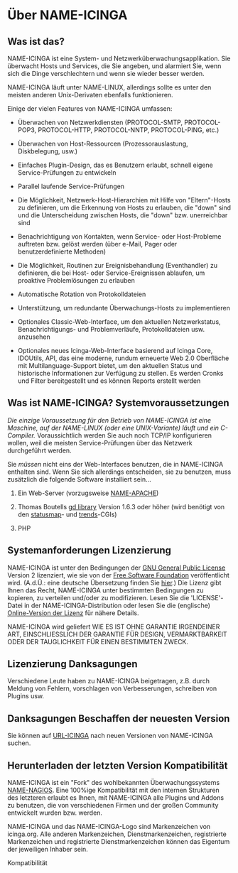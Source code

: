 Über NAME-ICINGA
================

Was ist das?
------------

NAME-ICINGA ist eine System- und Netzwerküberwachungsapplikation. Sie
überwacht Hosts und Services, die Sie angeben, und alarmiert Sie, wenn
sich die Dinge verschlechtern und wenn sie wieder besser werden.

NAME-ICINGA läuft unter NAME-LINUX, allerdings sollte es unter den
meisten anderen Unix-Derivaten ebenfalls funktionieren.

Einige der vielen Features von NAME-ICINGA umfassen:

-   Überwachen von Netzwerkdiensten (PROTOCOL-SMTP, PROTOCOL-POP3,
    PROTOCOL-HTTP, PROTOCOL-NNTP, PROTOCOL-PING, etc.)

-   Überwachen von Host-Ressourcen (Prozessorauslastung, Diskbelegung,
    usw.)

-   Einfaches Plugin-Design, das es Benutzern erlaubt, schnell eigene
    Service-Prüfungen zu entwickeln

-   Parallel laufende Service-Prüfungen

-   Die Möglichkeit, Netzwerk-Host-Hierarchien mit Hilfe von
    "Eltern"-Hosts zu definieren, um die Erkennung von Hosts zu
    erlauben, die "down" sind und die Unterscheidung zwischen Hosts, die
    "down" bzw. unerreichbar sind

-   Benachrichtigung von Kontakten, wenn Service- oder Host-Probleme
    auftreten bzw. gelöst werden (über e-Mail, Pager oder
    benutzerdefinierte Methoden)

-   Die Möglichkeit, Routinen zur Ereignisbehandlung (Eventhandler) zu
    definieren, die bei Host- oder Service-Ereignissen ablaufen, um
    proaktive Problemlösungen zu erlauben

-   Automatische Rotation von Protokolldateien

-   Unterstützung, um redundante Überwachungs-Hosts zu implementieren

-   Optionales Classic-Web-Interface, um den aktuellen Netzwerkstatus,
    Benachrichtigungs- und Problemverläufe, Protokolldateien usw.
    anzusehen

-   Optionales neues Icinga-Web-Interface basierend auf Icinga Core,
    IDOUtils, API, das eine moderne, rundum erneuerte Web 2.0 Oberfläche
    mit Multilanguage-Support bietet, um den aktuellen Status und
    historische Informationen zur Verfügung zu stellen. Es werden Cronks
    und Filter bereitgestellt und es können Reports erstellt werden

Was ist NAME-ICINGA?
Systemvoraussetzungen
---------------------

*Die einzige Voraussetzung für den Betrieb von NAME-ICINGA ist eine
Maschine, auf der NAME-LINUX (oder eine UNIX-Variante) läuft und ein
C-Compiler.* Voraussichtlich werden Sie auch noch TCP/IP konfigurieren
wollen, weil die meisten Service-Prüfungen über das Netzwerk
durchgeführt werden.

Sie *müssen* nicht eins der Web-Interfaces benutzen, die in NAME-ICINGA
enthalten sind. Wenn Sie sich allerdings entscheiden, sie zu benutzen,
muss zusätzlich die folgende Software installiert sein...

1.  Ein Web-Server (vorzugsweise [NAME-APACHE](http://www.apache.org))

2.  Thomas Boutells [gd library](http://www.boutell.com/gd) Version
    1.6.3 oder höher (wird benötigt von den
    [statusmap](#cgis-statusmap_cgi)- und
    [trends](#cgis-trends_cgi)-CGIs)

3.  PHP

Systemanforderungen
Lizenzierung
------------

NAME-ICINGA ist unter den Bedingungen der [GNU General Public
License](http://www.gnu.org/copyleft/gpl.html) Version 2 lizenziert, wie
sie von der [Free Software Foundation](http://www.fsf.org/)
veröffentlicht wird. (A.d.Ü.: eine deutsche Übersetzung finden Sie
[hier](http://www.gnu.de//documents/gpl-2.0.de.html).) Die Lizenz gibt
Ihnen das Recht, NAME-ICINGA unter bestimmten Bedingungen zu kopieren,
zu verteilen und/oder zu modifizieren. Lesen Sie die 'LICENSE'-Datei in
der NAME-ICINGA-Distribution oder lesen Sie die (englische)
[Online-Version der Lizenz](http://www.gnu.org/copyleft/gpl.html) für
nähere Details.

NAME-ICINGA wird geliefert WIE ES IST OHNE GARANTIE IRGENDEINER ART,
EINSCHLIESSLICH DER GARANTIE FÜR DESIGN, VERMARKTBARKEIT ODER DER
TAUGLICHKEIT FÜR EINEN BESTIMMTEN ZWECK.

Lizenzierung
Danksagungen
------------

Verschiedene Leute haben zu NAME-ICINGA beigetragen, z.B. durch Meldung
von Fehlern, vorschlagen von Verbesserungen, schreiben von Plugins usw.

Danksagungen
Beschaffen der neuesten Version
-------------------------------

Sie können auf [URL-ICINGA](http://www.icinga.org/) nach neuen Versionen
von NAME-ICINGA suchen.

Herunterladen der letzten Version
Kompatibilität
--------------

NAME-ICINGA ist ein "Fork" des wohlbekannten Überwachungssystems
[NAME-NAGIOS](http://www.nagios.org/). Eine 100%ige Kompatibilität mit
den internen Strukturen des letzteren erlaubt es Ihnen, mit NAME-ICINGA
alle Plugins und Addons zu benutzen, die von verschiedenen Firmen und
der großen Community entwickelt wurden bzw. werden.

NAME-ICINGA und das NAME-ICINGA-Logo sind Markenzeichen von icinga.org.
Alle anderen Markenzeichen, Dienstmarkenzeichen, registrierte
Markenzeichen und registrierte Dienstmarkenzeichen können das Eigentum
der jeweiligen Inhaber sein.

Kompatibilität
